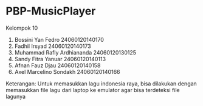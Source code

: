 # PBP-MusicPlayer



Kelompok 10
1. Bossini Yan Fedro  			    24060120140170
2. Fadhil Irsyad  			        24060120140173
3. Muhammad Rafly Ardhiananda  	24060120130125
4. Sandy Fitra Yanuar 			    24060120140113
5. Afnan Fauz Djau  			      24060120140158
6. Axel Marcelino Sondakh	      24060120140166


Keterangan:
Untuk memasukkan lagu indonesia raya, bisa dilakukan dengan  
memasukkan file lagu dari laptop ke emulator agar bisa terdeteksi
file lagunya
